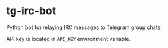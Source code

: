 # tg-irc-bot

Python bot for relaying IRC messages to Telegram group chats.

API key is located in `API_KEY` environment variable.
